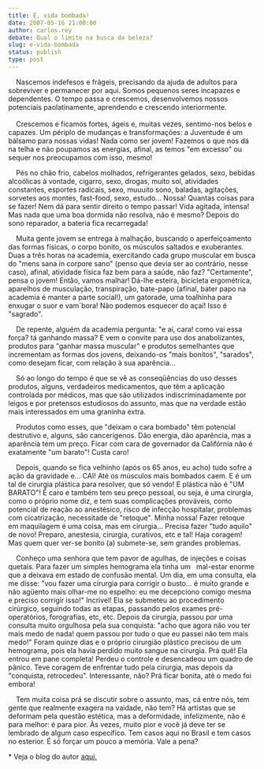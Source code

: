 ```yaml
---
title: É, vida bombada!
date: 2007-05-16 21:00:00
author: carlos.rey
debate: Qual o limite na busca da beleza?
slug: e-vida-bombada
status: publish 
type: post
---
```


    Nascemos indefesos e frágeis, precisando da ajuda de adultos para sobreviver e permanecer por aqui. Somos pequenos seres incapazes e dependentes. O tempo passa e crescemos, desenvolvemos nossos potenciais paolatinamente, aprendendo e crescendo interiormente.    
      
    Crescemos e ficamos fortes, ágeis e, muitas vezes, sentimo-nos belos e capazes. Um périplo de mudanças e transformações: a Juventude é um bálsamo para nossas vidas! Nada como ser jovem! Fazemos o que nos dá na telha e não poupamos as energias, afinal, as temos "em excesso" ou sequer nos preocupamos com isso, mesmo!    
  
    Pés no chão frio, cabelos molhados, refrigerantes gelados, sexo, bebidas alcoólicas à vontade, cigarro, sexo, drogas, muito sol, atividades constantes, esportes radicais, sexo, muuuito sono, baladas, agitações, sorvetes aos montes, fast-food, sexo, estudo... Nossa! Quantas coisas para se fazer! Nem dá para sentir direito o tempo passar! Vida agitada, intensa! Mas nada que uma boa dormida não resolva, não é mesmo? Depois do sono reparador, a bateria fica recarregada!    
  
    Muita gente jovem se entrega à malhação, buscando o aperfeiçoamento das formas físicas, o corpo bonito, os músculos saltados e exuberantes. Duas a três horas na academia, exercitando cada grupo muscular em busca do "mens sana in corpore sano" (penso que devia ser ao contrário, nesse caso), afinal, atividade física faz bem para a saúde, não faz? "Certamente", pensa o jovem! Então, vamos malhar! Dá-lhe esteira, bicicleta ergométrica, aparelhos de musculação, transpiração, bate-papo (afinal, bater papo na academia é manter a parte social!), um gatorade, uma toalhinha para enxugar o suor e vam´bora! Não podemos esquecer do açaí! Isso é "sagrado".    
  
    De repente, alguém da academia pergunta: "e aí, cara! como vai essa força? tá ganhando massa? E vem o convite para uso dos anabolizantes, produtos para "ganhar massa muscular" e produtos semelhantes que incrementam as formas dos jovens, deixando-os "mais bonitos", "sarados", como desejam ficar, com relação à sua aparência...    
  
    Só ao longo do tempo é que se vê as conseqüências do uso desses produtos, alguns, verdadeiros medicamentos, que têm a aplicação controlada por médicos, mas que são utilizados indiscriminadamente por leigos e por pretensos estudiosos do assunto, mas que na verdade estão mais interessados em uma graninha extra.    
  
    Produtos como esses, que "deixam o cara bombado" têm potencial destrutivo e, alguns, são cancerígenos. Dão energia, dão aparência, mas a aparência tem um preço. Ficar com cara de governador da Califórnia não é exatamente "um barato"! Custa caro!    
  
    Depois, quando se fica velhinho (após os 65 anos, eu acho) tudo sofre a ação da gravidade e... CAI! Até os músculos mais bombados caem. E é um tal de cirurgia plástica para resolver, que só vendo! E plástica não é "UM BARATO"! É caro e também tem seu preço pessoal, ou seja, é uma cirurgia, como o próprio nome diz, e tem suas complicações prováveis, como potencial de reação ao anestésico, risco de infecção hospitalar, problemas com cicatrização, necessitade de "retoque". Minha nossa! Fazer retoque em maquilagem é uma coisa, mas em cirurgia... Precisa fazer "tudo aquilo" de novo! Preparo, anestesia, cirurgia, curativos, etc e tal! Haja coragem! Mas quem quer ver-se bonito (a) submete-se, sem grandes problemas.    
  
    Conheço uma senhora que tem pavor de agulhas, de injeções e coisas quetais. Para fazer um simples hemograma ela tinha um   mal-estar enorme que a deixava em estado de confusão mental. Um dia, em uma consulta, ela me disse: "vou fazer uma cirurgia para corrigir o busto... é muito grande e não agüento mais olhar-me no espelho: eu me decepciono comigo mesma e preciso corrigir isso!" Incrível! Ela se submeteu ao procedimento cirúrgico, seguindo todas as etapas, passando pelos exames pré-operatórios, forografias, etc, etc. Depois da cirurgia, passou por uma consulta muito orgulhosa pela sua conquista: "acho que agora não vou ter mais medo de nada! quem passou por tudo o que eu passei não tem mais medo!" Foram quinze dias e o próprio cirurgião plástico precisou de um hemograma, pois ela havia perdido muito sangue na cirurgia. Prá quê! Ela entrou em pane completa! Perdeu o controle e desencadeou um quadro de pânico. Teve coragem de enfrentar tudo pela cirurgia, mas depois da "conquista, retrocedeu". Interessante, não? Prá ficar bonita, até o medo foi embora!    
  
    Tem muita coisa prá se discutir sobre o assunto, mas, cá entre nós, tem gente que realmente exagera na vaidade, não tem? Há artistas que se deformam pela questão estética, mas a deformidade, infelizmente, não é para melhor: é para pior. Às vezes, muito pior e você já deve ter se lembrado de algum caso específico. Tem casos aqui no Brasil e tem casos no esterior. É só forçar um pouco a memória. Vale a pena?   
  
\* Veja o blog do autor [aqui.](http://drcarlosrey.blogspot.com/)  

